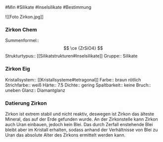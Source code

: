 #Min #Silikate #Inselsilikate #Bestimmung 

![[Foto Zirkon.jpg]]
<!--ID: 1705934303119-->


### Zirkon Chem

Summenformel:: $$ \ce {ZrSiO4} $$
Strukturtypus:: [[Silikatstrukturen#Inselsilikate]]
Gruppe:: Silikate
<!--ID: 1705934303124-->


### Zirkon Eig

Kristallsystem:: [[Kristallsysteme#tetragonal]]
Farbe:: braun rötlich
Strichfarbe:: weiß
Härte:: 7.5
Dichte:: gering
Spaltbarkeit:: keine
Bruch:: uneben
Glanz:: Diamantglanz
<!--ID: 1705934303128-->


### Datierung Zirkon

Zirkon ist extrem stabil und nicht reaktiv, deswegen ist Zirkon das älteste Mineral, das auf der Erde gefunden wurde. An der Zirkonstelle kann Zirkon auch Uran einbauen, jedoch kein Blei. Das durch Zerfall enstehende Blei bleibt aber im Kristall erhalten, sodass anhand der Verhältnisse von Blei zu Uran das absolute Alter des Zirkons ermittelt werden kann.
<!--ID: 1705934303133-->


